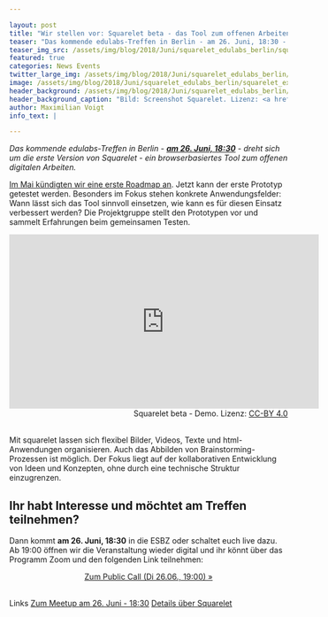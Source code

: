 ```yaml
---

layout: post
title: "Wir stellen vor: Squarelet beta - das Tool zum offenen Arbeiten"
teaser: "Das kommende edulabs-Treffen in Berlin - am 26. Juni, 18:30 - dreht sich um die erste Version von Squarelet - ein browserbasiertes Tool zum offenen digitalen Arbeiten."
teaser_img_src: /assets/img/blog/2018/Juni/squarelet_edulabs_berlin/squarelet_example.png
featured: true
categories: News Events
twitter_large_img: /assets/img/blog/2018/Juni/squarelet_edulabs_berlin/squarelet_example.png
image: /assets/img/blog/2018/Juni/squarelet_edulabs_berlin/squarelet_example.png
header_background: /assets/img/blog/2018/Juni/squarelet_edulabs_berlin/squarelet_example.png
header_background_caption: "Bild: Screenshot Squarelet. Lizenz: <a href='https://creativecommons.org/licenses/by/4.0/'>CC-BY 4.0</a>"
author: Maximilian Voigt
info_text: |

---
```

*Das kommende edulabs-Treffen in Berlin - **[am 26. Juni, 18:30](https://www.meetup.com/edulabsBE/events/)** - dreht sich um die erste Version von Squarelet - ein browserbasiertes Tool zum offenen digitalen Arbeiten.*

[Im Mai kündigten wir eine erste Roadmap an](https://edulabs.de/blog/public-call-Internetzugang-an-Schulen). Jetzt kann der erste Prototyp getestet werden. Besonders im Fokus stehen konkrete Anwendungsfelder: Wann lässt sich das Tool sinnvoll einsetzen, wie kann es für diesen Einsatz verbessert werden? Die Projektgruppe stellt den Prototypen vor und sammelt Erfahrungen beim gemeinsamen Testen.

<div class="video"><iframe width="560" height="315" src="https://www.youtube.com/embed/O8-53_o9WGY?ecver=1" frameborder="0" allow="autoplay; encrypted-media" allowfullscreen></iframe></div>
<div class="caption" style="text-align: right">Squarelet beta - Demo. Lizenz: <a href='https://creativecommons.org/licenses/by/4.0/'>CC-BY 4.0</a><br><br></div>

Mit squarelet lassen sich flexibel Bilder, Videos, Texte und html-Anwendungen organisieren. Auch das Abbilden von Brainstorming-Prozessen ist möglich. Der Fokus liegt auf der kollaborativen Entwicklung von Ideen und Konzepten, ohne durch eine technische Struktur einzugrenzen.

## Ihr habt Interesse und möchtet am Treffen teilnehmen?
Dann kommt **am 26. Juni, 18:30** in die ESBZ oder schaltet euch live dazu. Ab 19:00 öffnen wir die Veranstaltung wieder digital und ihr könnt über das Programm Zoom und den folgenden Link teilnehmen:

<center><a class="btn btn-lg btn-default"
  href="https://zoom.us/j/404711202"
  role="button">Zum Public Call (Di 26.06., 19:00) »</a></center><br>

<p class="link-list">
    <span class="link-list-headline">Links</span>
    <a class="external-link" href="https://www.meetup.com/edulabsBE/events/" target="_blank">Zum Meetup am 26. Juni - 18:30</a>
    <a class="external-link" href="https://edulabs.de/blog/squarelet-ein-Open-Source-Brainstorming-Tool-zum-freien-Organisieren-von-Videos-Fotos-Texten-und-html-Inhalten" target="_blank">Details über Squarelet</a>
</p>
